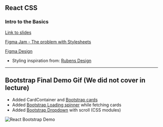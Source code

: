 ## React CSS
### Intro to the Basics

[Link to slides](https://docs.google.com/presentation/d/17PD_azR_5_dR9k8Dw_qgghJU-Qk-KgtCPFDbiA0VkkE/edit?usp=sharing)

[Figma Jam - The problem with Stylesheets](https://www.figma.com/file/4Ky1nod2uSYIMXVCrsNEfi/Stylesheets-vs-CSS-Modules?type=whiteboard&node-id=0-1&t=TKsPAfklItIuUdkM-0)

[Figma Design](https://www.figma.com/file/uxyY3e946K9C4WlWcAkXwC/React-CSS-Basics?type=design&node-id=0%3A1&mode=design&t=HhU3zy27kWbkfytL-1)

-   Styling inspiration from: [Rubens Design](https://www.rubens.design/)

---

## Bootstrap Final Demo Gif (We did not cover in lecture)
- Added CardContainer and [Bootstrap cards](https://react-bootstrap.netlify.app/docs/components/cards)
- Added [Bootstrap Loading spinner](https://react-bootstrap.netlify.app/docs/components/spinners) while fetching cards
- Added [Bootstrap Dropdown](https://react-bootstrap.netlify.app/docs/components/dropdowns) with scroll (CSS modules)

![React Bootstrap Demo](./react-bootstrap-demo.gif)


